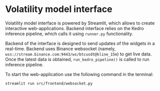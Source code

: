 # Volatility model interface

Volatility model interface is powered by Streamlit, which allows to create interactive web-applications. Backend interface relies on the Kedro inference pipeline, which calls it using `runner.py` functionality.

Backend of the interface is designed to send updates of the widgets in a real-time. Backend uses Binance websocket (namely, `wss://stream.binance.com:9443/ws/btcusdt@kline_15m`) to get live data. Once the latest data is obtained, `run_kedro_pipeline()` is called to run inference pipeline.

To start the web-application use the following command in the terminal:
```
streamlit run src/frontend/websocket.py
```

